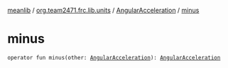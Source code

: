 [meanlib](../../index.md) / [org.team2471.frc.lib.units](../index.md) / [AngularAcceleration](index.md) / [minus](./minus.md)

# minus

`operator fun minus(other: `[`AngularAcceleration`](index.md)`): `[`AngularAcceleration`](index.md)